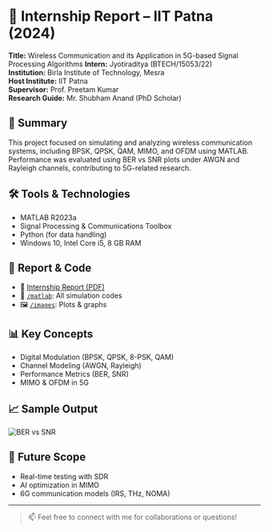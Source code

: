 # 📡 Internship Report – IIT Patna (2024)

**Title:** Wireless Communication and its Application in 5G-based Signal Processing Algorithms 
**Intern:** Jyotiraditya (BTECH/15053/22)  
**Institution:** Birla Institute of Technology, Mesra  
**Host Institute:** IIT Patna  
**Supervisor:** Prof. Preetam Kumar  
**Research Guide:** Mr. Shubham Anand (PhD Scholar)

## 📄 Summary

This project focused on simulating and analyzing wireless communication systems, including BPSK, QPSK, QAM, MIMO, and OFDM using MATLAB. Performance was evaluated using BER vs SNR plots under AWGN and Rayleigh channels, contributing to 5G-related research.

## 🛠 Tools & Technologies

- MATLAB R2023a
- Signal Processing & Communications Toolbox
- Python (for data handling)
- Windows 10, Intel Core i5, 8 GB RAM

## 📂 Report & Code

- 📄 [Internship Report (PDF)](Internship_Report_IIT_Patna.pdf)
- 📁 [`/matlab`](./matlab): All simulation codes
- 🖼 [`/images`](./images): Plots & graphs

## 📊 Key Concepts

- Digital Modulation (BPSK, QPSK, 8-PSK, QAM)
- Channel Modeling (AWGN, Rayleigh)
- Performance Metrics (BER, SNR)
- MIMO & OFDM in 5G

## 📈 Sample Output

![BER vs SNR](images/ber_snr_plot.png)

## 📌 Future Scope

- Real-time testing with SDR
- AI optimization in MIMO
- 6G communication models (IRS, THz, NOMA)

---

> 📫 Feel free to connect with me for collaborations or questions!

